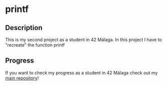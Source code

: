 <!-- Title -->

# printf

<!-- Description -->

## Description

This is my second project as a student in 42 Málaga. In this project I have to "recreate" the function printf

<!-- Checkout -->

## Progress

If you want to check my progress as a student in 42 Málaga check out my <a href = "https://github.com/SrRecursive/42Malaga">main repository</a>!
